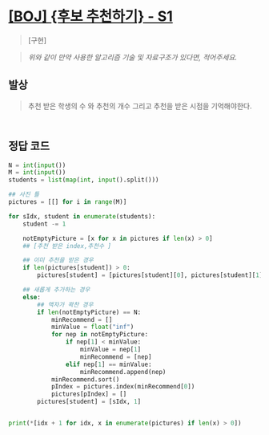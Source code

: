# [[BOJ] {후보 추천하기} - S1](<(https://www.acmicpc.net/problem/1713)>)

> [구현]

> _위와 같이 만약 사용한 알고리즘 기술 및 자료구조가 있다면, 적어주세요._

## 발상

> 추천 받은 학생의 수 와 추천의 개수 그리고 추천을 받은 시점을 기억해야한다.

## <br>정답 코드

```python
N = int(input())
M = int(input())
students = list(map(int, input().split()))

## 사진 틀
pictures = [[] for i in range(M)]

for sIdx, student in enumerate(students):
    student -= 1

    notEmptyPicture = [x for x in pictures if len(x) > 0]
    ## [추천 받은 index,추천수 ]

    ## 이미 추천을 받은 경우
    if len(pictures[student]) > 0:
        pictures[student] = [pictures[student][0], pictures[student][1] + 1]

    ## 새롭게 추가하는 경우
    else:
        ## 액자가 꽉찬 경우
        if len(notEmptyPicture) == N:
            minRecommend = []
            minValue = float("inf")
            for nep in notEmptyPicture:
                if nep[1] < minValue:
                    minValue = nep[1]
                    minRecommend = [nep]
                elif nep[1] == minValue:
                    minRecommend.append(nep)
            minRecommend.sort()
            pIndex = pictures.index(minRecommend[0])
            pictures[pIndex] = []
        pictures[student] = [sIdx, 1]


print(*[idx + 1 for idx, x in enumerate(pictures) if len(x) > 0])

```
